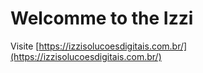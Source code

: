 # Welcomme to the Izzi
Visite [https://izzisolucoesdigitais.com.br/](https://izzisolucoesdigitais.com.br/)


